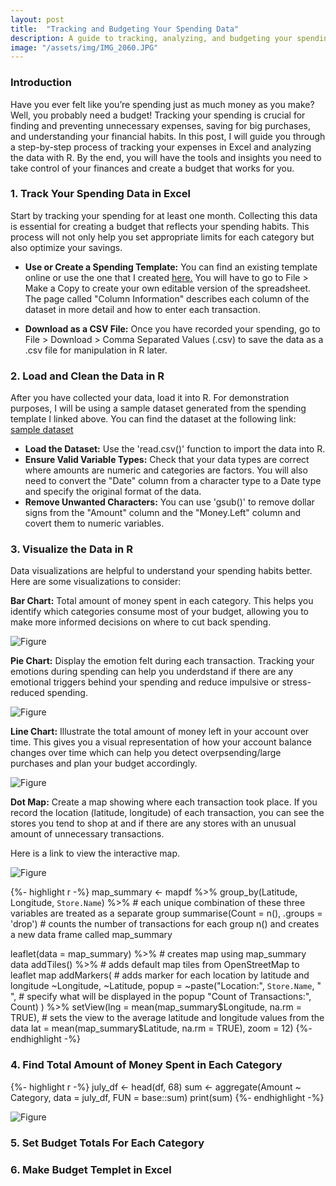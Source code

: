 ```yaml
---
layout: post
title:  "Tracking and Budgeting Your Spending Data"
description: A guide to tracking, analyzing, and budgeting your spending data using Excel and R.
image: "/assets/img/IMG_2060.JPG"
--- 
```


### Introduction

Have you ever felt like you’re spending just as much money as you make? Well, you probably need a budget! Tracking your spending is crucial for finding and preventing unnecessary expenses, saving for big purchases, and understanding your financial habits. In this post, I will guide you through a step-by-step process of tracking your expenses in Excel and analyzing the data with R. By the end, you will have the tools and insights you need to take control of your finances and create a budget that works for you.

### 1. Track Your Spending Data in Excel

Start by tracking your spending for at least one month. Collecting this data is essential for creating a budget that reflects your spending habits. This process will not only help you set appropriate limits for each category but also optimize your savings. 

- **Use or Create a Spending Template:** You can find an existing template online or use the one that I created [here.](https://docs.google.com/spreadsheets/d/1nRmzAKheHjwCHECwYgvZ-jERzIlEdcgLmrolszi9r6k/edit?usp=sharing) You will have to go to File > Make a Copy to create your own editable version of the spreadsheet. The page called "Column Information" describes each column of the dataset in more detail and how to enter each transaction.

- **Download as a CSV File:** Once you have recorded your spending, go to File > Download > Comma Separated Values (.csv) to save the data as a .csv file for manipulation in R later.

### 2. Load and Clean the Data in R

After you have collected your data, load it into R. For demonstration purposes, I will be using a sample dataset generated from the spending template I linked above. You can find the dataset at the following link: [sample dataset](https://docs.google.com/spreadsheets/d/1N8JQ8nMcRQux7SRm3fgfkLBKPJEKhRZ7ETop2XEZ2qo/edit?usp=sharing)

- **Load the Dataset:** Use the 'read.csv()' function to import the data into R.
- **Ensure Valid Variable Types:** Check that your data types are correct where amounts are numeric and categories are factors. You will also need to convert the "Date" column from a character type to a Date type and specify the original format of the data.
- **Remove Unwanted Characters:** You can use 'gsub()' to remove dollar signs from the "Amount" column and the "Money.Left" column and covert them to numeric variables.

### 3. Visualize the Data in R

Data visualizations are helpful to understand your spending habits better. Here are some visualizations to consider:

**Bar Chart:** Total amount of money spent in each category. This helps you identify which categories consume most of your budget, allowing you to make more informed decisions on where to cut back spending.

![Figure]({{site.url}}/{{site.baseurl}}/assets/img/barchart.png)

**Pie Chart:** Display the emotion felt during each transaction. Tracking your emotions during spending can help you underdstand if there are any emotional triggers behind your spending and reduce impulsive or stress-reduced spending.

![Figure]({{site.url}}/{{site.baseurl}}/assets/img/piechart.png)

**Line Chart:** Illustrate the total amount of money left in your account over time. This gives you a visual representation of how your account balance changes over time which can help you detect overpsending/large purchases and plan your budget accordingly.

![Figure]({{site.url}}/{{site.baseurl}}/assets/img/linechart.png)

**Dot Map:** Create a map showing where each transaction took place. If you record the location (latitude, longitude) of each transaction, you can see the stores you tend to shop at and if there are any stores with an unusual amount of unnecessary transactions. 

Here is a link to view the interactive map.

![Figure]({{site.url}}/{{site.baseurl}}/assets/img/dotmap.png)

{%- highlight r -%}
map_summary <- mapdf %>%
  group_by(Latitude, Longitude, `Store.Name`) %>% # each unique combination of these three variables are treated as a separate group
  summarise(Count = n(), .groups = 'drop') # counts the number of transactions for each group n() and creates a new data frame called map_summary
 
leaflet(data = map_summary) %>% # creates map using map_summary data
  addTiles() %>% # adds default map tiles from OpenStreetMap to leaflet map
  addMarkers( # adds marker for each location by latitude and longitude
    ~Longitude, ~Latitude,
    popup = ~paste("Location:", `Store.Name`, "<br>", # specify what will be displayed in the popup
                   "Count of Transactions:", Count)
  ) %>%
  setView(lng = mean(map_summary$Longitude, na.rm = TRUE), # sets the view to the average latitude and longitude values from the data
          lat = mean(map_summary$Latitude, na.rm = TRUE), 
          zoom = 12)
{%- endhighlight -%}

### 4. Find Total Amount of Money Spent in Each Category

{%- highlight r -%}
july_df <- head(df, 68)
sum <- aggregate(Amount ~ Category, data = july_df, FUN = base::sum)
print(sum)
{%- endhighlight -%}

![Figure]({{site.url}}/{{site.baseurl}}/assets/img/table.png)

### 5. Set Budget Totals For Each Category


### 6. Make Budget Templet in Excel